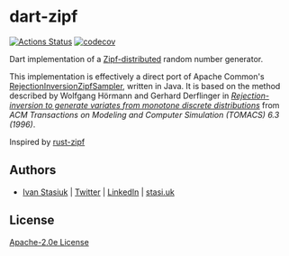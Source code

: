 # dart-zipf

[![Actions Status](https://github.com/brokeyourbike/dart-zipf/workflows/build/badge.svg)](https://github.com/brokeyourbike/dart-zipf/actions?query=workflow%3Abuild)
[![codecov](https://codecov.io/gh/brokeyourbike/dart-zipf/branch/main/graph/badge.svg?token=0T3FR74Q0V)](https://codecov.io/gh/brokeyourbike/dart-zipf)

Dart implementation of a
[Zipf-distributed](https://en.wikipedia.org/wiki/Zipf's_law) random
number generator.

This implementation is effectively a direct port of Apache Common's
[RejectionInversionZipfSampler](https://github.com/apache/commons-rng/blob/6a1b0c16090912e8fc5de2c1fb5bd8490ac14699/commons-rng-sampling/src/main/java/org/apache/commons/rng/sampling/distribution/RejectionInversionZipfSampler.java),
written in Java. It is based on the method described by Wolfgang Hörmann and Gerhard Derflinger
in [*Rejection-inversion to generate variates from monotone discrete
distributions*](https://dl.acm.org/citation.cfm?id=235029) from *ACM Transactions on Modeling
and Computer Simulation (TOMACS) 6.3 (1996)*.

Inspired by [rust-zipf](https://github.com/jonhoo/rust-zipf)

## Authors

- [Ivan Stasiuk](https://github.com/brokeyourbike) | [Twitter](https://twitter.com/brokeyourbike) | [LinkedIn](https://www.linkedin.com/in/brokeyourbike) | [stasi.uk](https://stasi.uk)

## License

[Apache-2.0e License](https://github.com/brokeyourbike/dart-zipf/blob/main/LICENSE)

